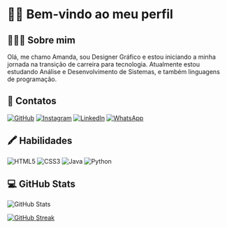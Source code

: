 # 👋🏼 Bem-vindo ao meu perfil

## 👩🏽‍💻 Sobre mim

Olá, me chamo Amanda, sou Designer Gráfico e estou iniciando a minha jornada na transição de carreira para tecnologia. Atualmente estou estudando Análise e Desenvolvimento de Sistemas, e também linguagens de programação.

## 📲 Contatos
[![GitHub](https://img.shields.io/badge/GitHub-fff?style=for-the-badge&logo=github&logoColor=1C1C1C)](https://github.com/amandaora)
[![Instagram](https://img.shields.io/badge/Instagram-fff?style=for-the-badge&logo=instagram)](https://www.instagram.com/amandaoraaa/)
[![LinkedIn](https://img.shields.io/badge/LinkedIn-fff?style=for-the-badge&logo=linkedin&logoColor=0E76A8)](https://www.linkedin.com/in/zanescoamanda/)
[![WhatsApp](https://img.shields.io/badge/Whatsapp-fff?style=for-the-badge&logo=whatsapp&logoColor=008000)](https://api.whatsapp.com/send?phone=5511940209671)

## 🖍️ Habilidades
![HTML5](https://img.shields.io/badge/HTML5-fff?style=for-the-badge&logo=html5)
![CSS3](https://img.shields.io/badge/CSS3-fff?style=for-the-badge&logo=css3&logoColor=264CE4)
![Java](https://img.shields.io/badge/Java-fff?style=for-the-badge&logo=java)
![Python](https://img.shields.io/badge/Python-fff?style=for-the-badge&logo=python)


## 💻 GitHub Stats

![GitHub Stats](https://github-readme-stats.vercel.app/api?username=amandaora&theme=transparent&bg_color=1C1C1C&border_color=1C1C1C&show_icons=true&icon_color=ff63a2&title_color=f7418b&text_color=FFF)


[![GitHub Streak](https://streak-stats.demolab.com/?user=amandaora&theme=bear&background=1C1C1C&border=1C1C1C&dates=FFF)](https://git.io/streak-stats)
